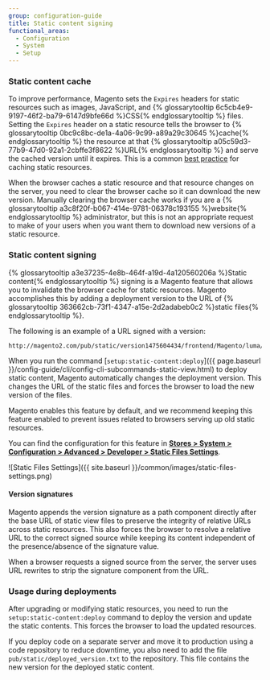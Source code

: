 ```yaml
---
group: configuration-guide
title: Static content signing
functional_areas:
  - Configuration
  - System
  - Setup
---
```


### Static content cache

To improve performance, Magento sets the `Expires` headers for static resources such as images, JavaScript, and {% glossarytooltip 6c5cb4e9-9197-46f2-ba79-6147d9bfe66d %}CSS{% endglossarytooltip %} files.
Setting the `Expires` header on a static resource tells the browser to {% glossarytooltip 0bc9c8bc-de1a-4a06-9c99-a89a29c30645 %}cache{% endglossarytooltip %} the resource at that {% glossarytooltip a05c59d3-77b9-47d0-92a1-2cbffe3f8622 %}URL{% endglossarytooltip %} and serve the cached version until it expires.
This is a common [best practice](https://developer.yahoo.com/performance/rules.html#expires=) for caching static resources.

When the browser caches a static resource and that resource changes on the server, you need to clear the browser cache so it can download the new version.
Manually clearing the browser cache works if you are a {% glossarytooltip a3c8f20f-b067-414e-9781-06378c193155 %}website{% endglossarytooltip %} administrator, but this is not an appropriate request to make of your users when you want them to download new versions of a static resource.

### Static content signing

{% glossarytooltip a3e37235-4e8b-464f-a19d-4a120560206a %}Static content{% endglossarytooltip %} signing is a Magento feature that allows you to invalidate the browser cache for static resources.
Magento accomplishes this by adding a deployment version to the URL of {% glossarytooltip 363662cb-73f1-4347-a15e-2d2adabeb0c2 %}static files{% endglossarytooltip %}.

The following is an example of a URL signed with a version:

~~~
http://magento2.com/pub/static/version1475604434/frontend/Magento/luma/en_US/images/logo.svg
~~~

When you run the command [`setup:static-content:deploy`]({{ page.baseurl }}/config-guide/cli/config-cli-subcommands-static-view.html) to deploy static content, Magento automatically changes the deployment version.
This changes the URL of the static files and forces the browser to load the new version of the files.

Magento enables this feature by default, and we recommend keeping this feature enabled to prevent issues related to browsers serving up old static resources.

You can find the configuration for this feature in [**Stores > System > Configuration > Advanced > Developer > Static Files Settings**](http://docs.magento.com/m2/ee/user_guide/system/static-file-signature.html).

![Static Files Settings]({{ site.baseurl }}/common/images/static-files-settings.png)

#### Version signatures

Magento appends the version signature as a path component directly after the base URL of static view files to preserve the integrity of relative URLs across static resources.
This also forces the browser to resolve a relative URL to the correct signed source while keeping its content independent of the presence/absence of the signature value.

When a browser requests a signed source from the server, the server uses URL rewrites to strip the signature component from the URL.

### Usage during deployments

After upgrading or modifying static resources, you need to run the `setup:static-content:deploy` command to deploy the version and update the static contents.
This forces the browser to load the updated resources.

If you deploy code on a separate server and move it to production using a code repository to reduce downtime, you also need to add the file `pub/static/deployed_version.txt` to the repository.
This file contains the new version for the deployed static content.
